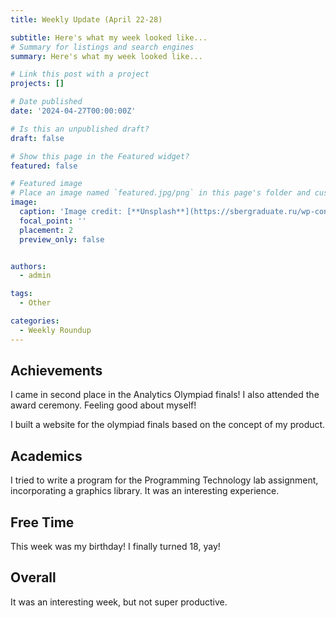 ```yaml
---
title: Weekly Update (April 22-28)

subtitle: Here's what my week looked like...
# Summary for listings and search engines
summary: Here's what my week looked like...

# Link this post with a project
projects: []

# Date published
date: '2024-04-27T00:00:00Z'

# Is this an unpublished draft?
draft: false

# Show this page in the Featured widget?
featured: false

# Featured image
# Place an image named `featured.jpg/png` in this page's folder and customize its options here.
image:
  caption: 'Image credit: [**Unsplash**](https://sbergraduate.ru/wp-content/uploads/2023/12/unnamed-file.jpg)'
  focal_point: ''
  placement: 2
  preview_only: false


authors:
  - admin

tags:
  - Other

categories:
  - Weekly Roundup
---
```

## Achievements 

I came in second place in the Analytics Olympiad finals! I also attended the award ceremony. Feeling good about myself!

I built a website for the olympiad finals based on the concept of my product.

## Academics
 
I tried to write a program for the Programming Technology lab assignment, incorporating a graphics library. It was an interesting experience.

## Free Time

This week was my birthday! I finally turned 18, yay!

## Overall

It was an interesting week, but not super productive.
